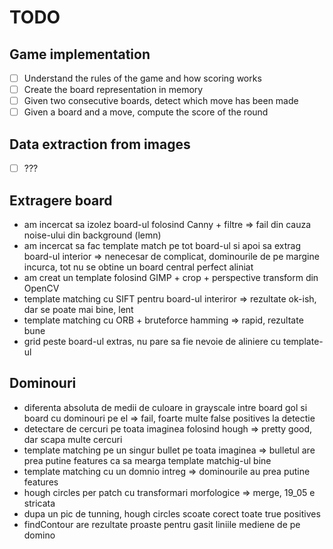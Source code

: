 TODO
===

## Game implementation
- [ ] Understand the rules of the game and how scoring works
- [ ] Create the board representation in memory
- [ ] Given two consecutive boards, detect which move has been made
- [ ] Given a board and a move, compute the score of the round

## Data extraction from images
- [ ] ???

## Extragere board
- am incercat sa izolez board-ul folosind Canny + filtre => fail din cauza noise-ului din background (lemn)
- am incercat sa fac template match pe tot board-ul si apoi sa extrag board-ul interior => nenecesar de complicat,
dominourile de pe margine incurca, tot nu se obtine un board central perfect aliniat
- am creat un template folosind GIMP + crop + perspective transform din OpenCV
- template matching cu SIFT pentru board-ul interiror => rezultate ok-ish, dar se poate mai bine, lent
- template matching cu ORB + bruteforce hamming => rapid, rezultate bune
- grid peste board-ul extras, nu pare sa fie nevoie de aliniere cu template-ul

## Dominouri
- diferenta absoluta de medii de culoare in grayscale intre board gol si board cu dominouri pe el => fail, foarte multe
false positives la detectie
- detectare de cercuri pe toata imaginea folosind hough => pretty good, dar scapa multe cercuri
- template matching pe un singur bullet pe toata imaginea => bulletul are prea putine features ca sa mearga template
matchig-ul bine
- template matching cu un domnio intreg => dominourile au prea putine features
- hough circles per patch cu transformari morfologice => merge, 19_05 e stricata
- dupa un pic de tunning, hough circles scoate corect toate true positives
- findContour are rezultate proaste pentru gasit liniile mediene de pe domino